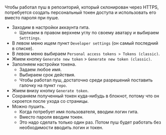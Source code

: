 Чтобы работал пуш в репозиторий, который склонирован через HTTPS, потребуется создать персональный токен доступа и использовать его вместо пароля при пуше.

* Заходим в настройки аккаунта гита.
  * Щелкаем в правом верхнем углу по своему аватару и выбираем `Setttings`.
* В левом меню ищем пункт `Developer settings` (он самый последний в списке).
* В левом меню выбираем `Personal access tokens > Tokens (classic)`.
* Жмем кнопку `Generate new token` > `Generate new token (classic)`.
* Заполняем настройки токена.
  * Задаем любое имя.
  * Выбираем срок действия.
  * Чтобы работал пуш, достаточно среди разрешений поставить галочку на пункт `repo`.
* Жмем внизу кнопку `Generate token`.
* Сохраняем полученный токен куда-нибудь в блокнот, потому что он скроется после ухода со страницы.
* Можно пушить.
  * Когда потребует имя пользователя, вводим логин гита.
  * Вместо пароля вводим токен.
  * Это надо сделать только один раз. Потом пуш будет работать без необходимости вводить логин и токен.